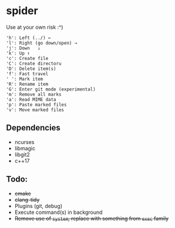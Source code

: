 # spider

Use at your own risk :^)

```
'h': Left (../) ←
'l': Right (go down/open) →
'j': Down	↓
'k': Up ↑
'c': Create file
'C': Create directoru
'D': Delete item(s)
'f': Fast travel
' ': Mark item
'R': Rename item
'G': Enter git mode (experimental)
'm': Remove all marks
'a': Read MIME data
'p': Paste marked files
'v': Move marked files
```

## Dependencies

* ncurses
* libmagic
* libgit2
* c++17

## Todo:

* ~~cmake~~
* ~~clang-tidy~~
* Plugins (git, debug)
* Execute command(s) in background
* ~~Remove use of `system`, replace with something from `exec` family~~
